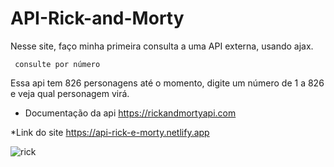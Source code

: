 # API-Rick-and-Morty

Nesse site, faço minha primeira consulta a uma API externa, usando ajax.

 ` consulte por número`

Essa api tem 826 personagens até o momento, digite um número de 1 a 826 e veja qual personagem virá.


* Documentação da api https://rickandmortyapi.com

*Link do site https://api-rick-e-morty.netlify.app

![rick](https://user-images.githubusercontent.com/91800053/187738445-1d915992-a129-4f26-9b3b-38fd97361680.gif)
